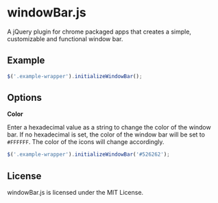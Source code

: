 # windowBar.js
A jQuery plugin for chrome packaged apps that creates a simple, customizable and functional window bar. 

## Example
```javascript
$('.example-wrapper').initializeWindowBar();
```
## Options
**Color**

Enter a hexadecimal value as a string to change the color of the window bar. If no hexadecimal is set, the color of the window bar will be set to `#FFFFFF`. The color of the icons will change accordingly.
```javascript
$('.example-wrapper').initializeWindowBar('#526262');
```

## License
windowBar.js is licensed under the MIT License.
